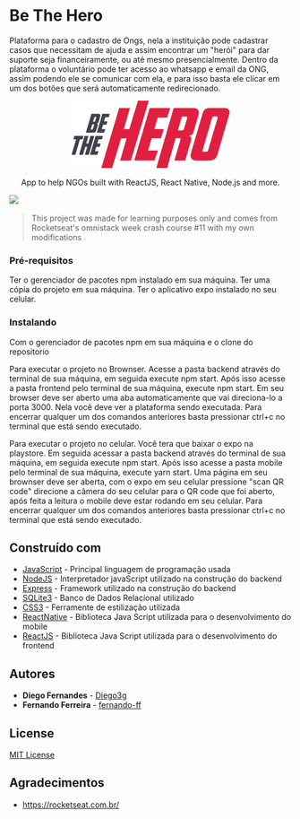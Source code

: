 # Be The Hero

 Plataforma para o cadastro de Ongs, nela a instituição pode cadastrar casos que necessitam de ajuda e assim encontrar um "herói" para dar suporte seja financeiramente, ou até mesmo presencialmente. Dentro da plataforma o voluntário pode ter acesso ao whatsapp e email da ONG, assim podendo ele se comunicar com ela, e para isso basta ele clicar em um dos botões que será automaticamente redirecionado.
 <p align="center">
  <img src="mobile/src/assets/logo@3x.png" />
  
  <p align="center">
  App to help NGOs built with ReactJS, React Native, Node.js and more.
  </p>

  <img src=".github/banner.png" />

  > This project was made for learning purposes only and comes from Rocketseat's omnistack week crash course #11 with my own modifications
</p>
 



### Pré-requisitos

Ter o gerenciador de pacotes npm instalado em sua máquina.
Ter uma cópia do projeto em sua máquina.
Ter o aplicativo expo instalado no seu celular.


### Instalando

Com o gerenciador de pacotes npm em sua máquina e o clone do repositorio

Para executar o projeto no Brownser.
Acesse a pasta backend através do terminal de sua máquina, em seguida execute npm start.
Após isso acesse a pasta frontend pelo terminal de sua máquina, execute npm start.
Em seu browser deve ser aberto uma aba automaticamente que vai direciona-lo a porta 3000.
Nela você deve ver a plataforma sendo executada.
Para encerrar qualquer um dos comandos anteriores basta pressionar ctrl+c no terminal que está sendo executado.


Para executar o projeto no celular.
Você tera que baixar o expo na playstore.
Em seguida acessar a pasta backend através do terminal de sua máquina, em seguida execute npm start.
Após isso acesse a pasta mobile pelo terminal de sua máquina, execute yarn start.
Uma página em seu brownser deve ser aberta, com o expo em seu celular pressione "scan QR code" direcione a câmera do seu celular para o QR code que foi aberto, após feita a leitura o mobile deve estar rodando em seu celular.
Para encerrar qualquer um dos comandos anteriores basta pressionar ctrl+c no terminal que está sendo executado.


## Construído com

* [JavaScript](https://developer.mozilla.org/pt-BR/docs/Web/JavaScript) - Principal linguagem de programação usada
* [NodeJS](https://nodejs.org/en/) - Interpretador javaScript utilizado na construção do backend
* [Express](https://expressjs.com/pt-br/) - Framework utilizado na construção do backend
* [SQLite3](https://www.sqlite.org/index.html) - Banco de Dados Relacional utilizado
* [CSS3](https://rometools.github.io/rome/) - Ferramente de estilização utilizada
* [ReactNative](https://reactnative.dev/) - Biblioteca Java Script utilizada para o desenvolvimento do mobile 
* [ReactJS](https://pt-br.reactjs.org/) - Biblioteca Java Script utilizada para o desenvolvimento do frontend

## Autores

* **Diego Fernandes**	- [Diego3g](https://github.com/Diego3g)
* **Fernando Ferreira** - [fernando-ff](https://github.com/fernando-ff)

## License
[MIT License](/LICENSE)

## Agradecimentos

* https://rocketseat.com.br/
	

